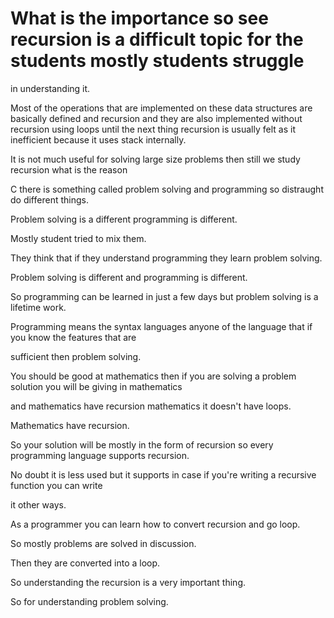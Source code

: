 # What is the importance so see recursion is a difficult topic for the students mostly students struggle 
in understanding it.

Most of the operations that are implemented on these data structures are basically defined and recursion and they are also implemented without recursion using loops until the next thing recursion is usually felt as it inefficient because it uses stack internally.

It is not much useful for solving large size problems then still we study recursion what is the reason

C there is something called problem solving and programming so distraught do different things.

Problem solving is a different programming is different.

Mostly student tried to mix them.

They think that if they understand programming they learn problem solving.

Problem solving is different and programming is different.

So programming can be learned in just a few days but problem solving is a lifetime work.

Programming means the syntax languages anyone of the language that if you know the features that are

sufficient then problem solving.

You should be good at mathematics then if you are solving a problem solution you will be giving in mathematics

and mathematics have recursion mathematics it doesn't have loops.

Mathematics have recursion.

So your solution will be mostly in the form of recursion so every programming language supports recursion.

No doubt it is less used but it supports in case if you're writing a recursive function you can write

it other ways.

As a programmer you can learn how to convert recursion and go loop.

So mostly problems are solved in discussion.

Then they are converted into a loop.

So understanding the recursion is a very important thing.

So for understanding problem solving.
